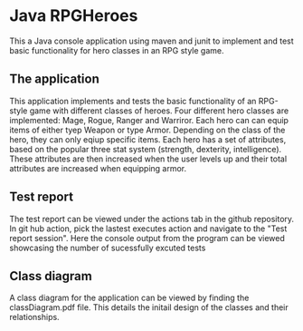 # Java RPGHeroes

This a Java console application using maven and junit to implement and test basic functionality for hero classes in an RPG style game.

## The application
This application implements and tests the basic functionality of an RPG-style game with different classes of heroes. Four different hero classes are implemented: Mage, Rogue, Ranger and Warriror. Each hero can can equip items of either tyep Weapon or type Armor. Depending on the class of the hero, they can only eqiup specific items. Each hero has a set of attributes, based on the popular three stat system (strength, dexterity, intelligence). These attributes are then increased when the user levels up and their total attributes are increased when equipping armor.

## Test report
The test report can be viewed under the actions tab in the github repository. In git hub action, pick the lastest executes action and navigate to the "Test report session". Here the console output from the program can be viewed showcasing the number of sucessfully excuted tests

## Class diagram
A class diagram for the application can be viewed by finding the classDiagram.pdf file. This details the initail design of the classes and their relationships.
